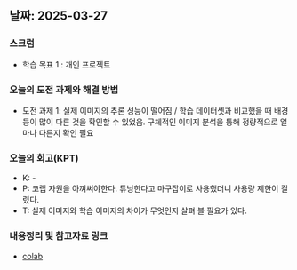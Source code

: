 
## 날짜: 2025-03-27

### 스크럼
- 학습 목표 1 : 개인 프로젝트



### 오늘의 도전 과제와 해결 방법
- 도전 과제 1: 실제 이미지의 추론 성능이 떨어짐 / 학습 데이터셋과 비교했을 때 배경 등이 많이 다른 것을 확인할 수 있었음. 구체적인 이미지 분석을 통해 정량적으로 얼마나 다른지 확인 필요

### 오늘의 회고(KPT)
- K: -
- P: 코랩 자원을 아껴써야한다. 튜닝한다고 마구잡이로 사용했더니 사용량 제한이 걸렸다.
- T: 실제 이미지와 학습 이미지의 차이가 무엇인지 살펴 볼 필요가 있다.

### 내용정리 및 참고자료 링크
- [colab](https://colab.research.google.com/drive/1tkVyzoW580XDkHusQ9e0DsnSyBe78B8o#scrollTo=gjZwJ3eifjsL)
